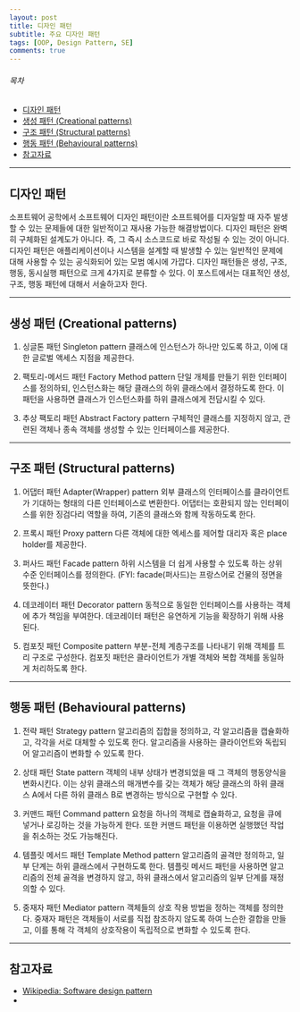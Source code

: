 ```yaml
---
layout: post
title: 디자인 패턴
subtitle: 주요 디자인 패턴
tags: [OOP, Design Pattern, SE]
comments: true
---
```


###### 목차

* [디자인 패턴](#디자인-패턴)
* [생성 패턴 (Creational patterns)](#생성-패턴-creational-patterns)
* [구조 패턴 (Structural patterns)](#구조-패턴-structural-patterns)
* [행동 패턴 (Behavioural patterns)](#행동-패턴-behavioural-patterns)
* [참고자료](#참고자료)

---

## 디자인 패턴

소프트웨어 공학에서 소프트웨어 디자인 패턴이란 소프트웨어를 디자일할 때 자주 발생할 수 있는 문제들에 대한 일반적이고 재사용 가능한 해결방법이다. 디자인 패턴은 완벽히 구체화된 설계도가 아니다. 즉, 그 즉시 소스코드로 바로 작성될 수 있는 것이 아니다. 디자인 패턴은 애플리케이션이나 시스템을 설계할 때 발생할 수 있는 일반적인 문제에 대해 사용할 수 있는 공식화되어 있는 모범 예시에 가깝다. 디자인 패턴들은 생성, 구조, 행동, 동시실행 패턴으로 크게 4가지로 분류할 수 있다. 이 포스트에서는 대표적인 생성, 구조, 행동 패턴에 대해서 서술하고자 한다.

---

## 생성 패턴 (Creational patterns)

1. 싱글톤 패턴 Singleton pattern
클래스에 인스턴스가 하나만 있도록 하고, 이에 대한 글로벌 액세스 지점을 제공한다.

1. 팩토리-메서드 패턴 Factory Method pattern
단일 개체를 만들기 위한 인터페이스를 정의하되, 인스턴스화는 해당 클래스의 하위 클래스에서 결정하도록 한다. 이 패턴을 사용하면 클래스가 인스턴스화를 하위 클래스에게 전담시킬 수 있다.

1. 추상 팩토리 패턴 Abstract Factory pattern
구체적인 클래스를 지정하지 않고, 관련된 객체나 종속 객체를 생성할 수 있는 인터페이스를 제공한다.

---

## 구조 패턴 (Structural patterns)

1. 어댑터 패턴 Adapter(Wrapper) pattern
외부 클래스의 인터페이스를 클라이언트가 기대하는 형태의 다른 인터페이스로 변환한다. 어댑터는 호환되지 않는 인터페이스를 위한 징검다리 역할을 하여, 기존의 클래스와 함께 작동하도록 한다.

1. 프록시 패턴 Proxy pattern
다른 객체에 대한 엑세스를 제어할 대리자 혹은 place holder를 제공한다. 

1. 퍼사드 패턴 Facade pattern
하위 시스템을 더 쉽게 사용할 수 있도록 하는 상위 수준 인터페이스를 정의한다. 
(FYI: facade(퍼사드)는 프랑스어로 건물의 정면을 뜻한다.)

1. 데코레이터 패턴 Decorator pattern
동적으로 동일한 인터페이스를 사용하는 객체에 추가 책임을 부여한다. 데코레이터 패턴은 유연하게 기능을 확장하기 위해 사용된다.

1. 컴포짓 패턴 Composite pattern
부분-전체 계층구조를 나타내기 위해 객체를 트리 구조로 구성한다. 컴포짓 패턴은 클라이언트가 개별 객체와 복합 객체를 동일하게 처리하도록 한다. 

---

## 행동 패턴 (Behavioural patterns)

1. 전략 패턴 Strategy pattern
알고리즘의 집합을 정의하고, 각 알고리즘을 캡슐화하고, 각각을 서로 대체할 수 있도록 한다. 알고리즘을 사용하는 클라이언트와 독립되어 알고리즘이 변화할 수 있도록 한다.

1. 상태 패턴 State pattern
객체의 내부 상태가 변경되었을 때 그 객체의 행동양식을 변화시킨다. 이는 상위 클래스의 매개변수를 갖는 객체가 해당 클래스의 하위 클래스 A에서 다른 하위 클래스 B로 변경하는 방식으로 구현할 수 있다.

1. 커맨드 패턴 Command pattern
요청을 하나의 객체로 캡슐화하고, 요청을 큐에 넣거나 로깅하는 것을 가능하게 한다. 또한 커맨드 패턴을 이용하면 실행했던 작업을 취소하는 것도 가능해진다.

1. 템플릿 메서드 패턴 Template Method pattern
알고리즘의 골격만 정의하고, 일부 단계는 하위 클래스에서 구현하도록 한다. 템플릿 메서드 패턴을 사용하면 알고리즘의 전체 골격을 변경하지 않고, 하위 클래스에서 알고리즘의 일부 단계를 재정의할 수 있다.

1. 중재자 패턴 Mediator pattern
객체들의 상호 작용 방법을 정하는 객체를 정의한다. 중재자 패턴은 객체들이 서로를 직접 참조하지 않도록 하여 느슨한 결합을 만들고, 이를 통해 각 객체의 상호작용이 독립적으로 변화할 수 있도록 한다.


---

## 참고자료
- [Wikipedia: Software design pattern](https://en.wikipedia.org/wiki/Software_design_pattern)
- 

